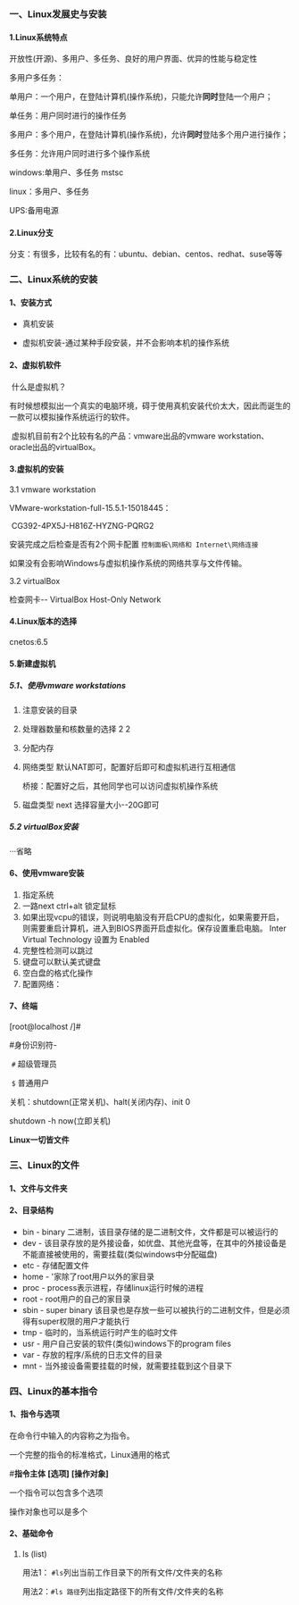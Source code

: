 ### 一、Linux发展史与安装

#### 1.Linux系统特点

开放性(开源)、多用户、多任务、良好的用户界面、优异的性能与稳定性

多用户多任务：

单用户：一个用户，在登陆计算机(操作系统)，只能允许**同时**登陆一个用户；

单任务：用户同时进行的操作任务

多用户：多个用户，在登陆计算机(操作系统)，允许**同时**登陆多个用户进行操作；

多任务：允许用户同时进行多个操作系统



windows:单用户、多任务 mstsc

linux：多用户、多任务



UPS:备用电源

#### 2.Linux分支

分支：有很多，比较有名的有：ubuntu、debian、centos、redhat、suse等等

### 二、Linux系统的安装

#### 1、安装方式

- 真机安装

- 虚拟机安装-通过某种手段安装，并不会影响本机的操作系统

#### 2、虚拟机软件

​	什么是虚拟机？

​	有时候想模拟出一个真实的电脑环境，碍于使用真机安装代价太大，因此而诞生的一款可以模拟操作系统运行的软件。

​	虚拟机目前有2个比较有名的产品：vmware出品的vmware workstation、oracle出品的virtualBox。

#### 3.虚拟机的安装

3.1 vmware workstation

 VMware-workstation-full-15.5.1-15018445：

​		CG392-4PX5J-H816Z-HYZNG-PQRG2  

安装完成之后检查是否有2个网卡配置 `控制面板\网络和 Internet\网络连接`

如果没有会影响Windows与虚拟机操作系统的网络共享与文件传输。

3.2 virtualBox

检查网卡-- VirtualBox Host-Only Network

#### 4.Linux版本的选择

cnetos:6.5

#### 5.新建虚拟机

##### 5.1、使用vmware workstations

1. 注意安装的目录

2. 处理器数量和核数量的选择 2  2 

3. 分配内存

4. 网络类型 默认NAT即可，配置好后即可和虚拟机进行互相通信

   桥接：配置好之后，其他同学也可以访问虚拟机操作系统

5. 磁盘类型 next 选择容量大小--20G即可

##### 5.2 virtualBox安装

···省略

#### 6、使用vmware安装

1. 指定系统
2. 一路next     ctrl+alt 锁定鼠标
3. 如果出现vcpu的错误，则说明电脑没有开启CPU的虚拟化，如果需要开启，则需要重启计算机，进入到BIOS界面开启虚拟化。保存设置重启电脑。 Inter Virtual Technology 设置为 Enabled
4. 完整性检测可以跳过
5. 键盘可以默认美式键盘
6. 空白盘的格式化操作
7. 配置网络：

#### 7、终端

[root@localhost /]#

#身份识别符-

​	`#`  超级管理员

​	`$`  普通用户

关机：shutdown(正常关机)、halt(关闭内存)、init 0

shutdown -h now(立即关机)

**Linux一切皆文件**

### 三、Linux的文件

#### 1、文件与文件夹

#### 2、目录结构

- bin - binary 二进制，该目录存储的是二进制文件，文件都是可以被运行的
- dev - 该目录存放的是外接设备，如优盘、其他光盘等，在其中的外接设备是不能直接被使用的，需要挂载(类似windows中分配磁盘)
- etc - 存储配置文件
- home - '家除了root用户以外的家目录
- proc - process表示进程，存储linux运行时候的进程
- root - root用户的自己的家目录
- sbin - super binary 该目录也是存放一些可以被执行的二进制文件，但是必须得有super权限的用户才能执行
- tmp - 临时的，当系统运行时产生的临时文件
- usr - 用户自己安装的软件(类似)windows下的program files
- var - 存放的程序/系统的日志文件的目录
- mnt - 当外接设备需要挂载的时候，就需要挂载到这个目录下

### 四、Linux的基本指令

#### 1、指令与选项

在命令行中输入的内容称之为指令。

一个完整的指令的标准格式，Linux通用的格式

#**指令主体**  **[选项]** **[操作对象]**

一个指令可以包含多个选项

操作对象也可以是多个

#### 2、基础命令

1. ls (list)

   用法1： `#ls`列出当前工作目录下的所有文件/文件夹的名称

   用法2：`#ls 路径`列出指定路径下的所有文件/文件夹的名称

